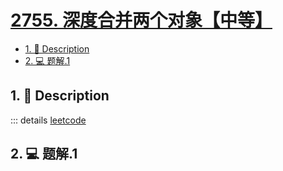 # [2755. 深度合并两个对象【中等】](https://github.com/Tdahuyou/TNotes.leetcode/tree/main/notes/2755.%20%E6%B7%B1%E5%BA%A6%E5%90%88%E5%B9%B6%E4%B8%A4%E4%B8%AA%E5%AF%B9%E8%B1%A1%E3%80%90%E4%B8%AD%E7%AD%89%E3%80%91)

<!-- region:toc -->

- [1. 📝 Description](#1--description)
- [2. 💻 题解.1](#2--题解1)

<!-- endregion:toc -->

## 1. 📝 Description

::: details [leetcode](https://leetcode.cn)



## 2. 💻 题解.1

```

```
